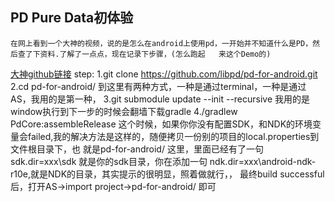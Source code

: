 
## PD Pure Data初体验

    在网上看到一个大神的视频，说的是怎么在android上使用pd，一开始并不知道什么是PD，然后查了下资料.了解了一点点，现在记录下步骤，(怎么跑起   来这个Demo的)
[大神github链接](https://github.com/libpd/pd-for-android)
    step:
    1.git clone https://github.com/libpd/pd-for-android.git
    2.cd pd-for-android/
    到这里有两种方式，一种是通过terminal，一种是通过AS，我用的是第一种，
    3.git submodule update --init --recursive
    我用的是window执行到下一步的时候会翻墙下载gradle
    4./gradlew PdCore:assembleRelease
    这个时候，如果你你没有配置SDK，和NDK的环境变量会failed,我的解决方法是这样的，随便拷贝一份别的项目的local.properties到文件根目录下，也     就是pd-for-android/  这里，里面已经有了一句 sdk.dir=xxx\\sdk  就是你的sdk目录，你在添加一句           ndk.dir=xxx\\android-ndk-r10e,就是NDK的目录，其实提示的很明显，照着做就行，，
    最终build successful后，打开AS->import project->pd-for-android/ 即可
